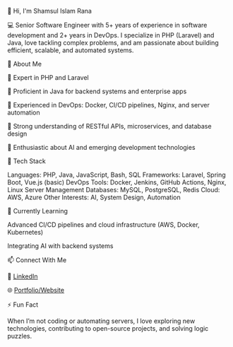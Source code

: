 👋 Hi, I'm Shamsul Islam Rana

💻 Senior Software Engineer with 5+ years of experience in software development and 2+ years in DevOps.
I specialize in PHP (Laravel) and Java, love tackling complex problems, and am passionate about building efficient, scalable, and automated systems.

🚀 About Me

🔹 Expert in PHP and Laravel

🔹 Proficient in Java for backend systems and enterprise apps

🔹 Experienced in DevOps: Docker, CI/CD pipelines, Nginx, and server automation

🔹 Strong understanding of RESTful APIs, microservices, and database design

🔹 Enthusiastic about AI and emerging development technologies

🧰 Tech Stack

Languages: PHP, Java, JavaScript, Bash, SQL
Frameworks: Laravel, Spring Boot, Vue.js (basic)
DevOps Tools: Docker, Jenkins, GitHub Actions, Nginx, Linux Server Management
Databases: MySQL, PostgreSQL, Redis
Cloud: AWS, Azure
Other Interests: AI, System Design, Automation

🌱 Currently Learning

Advanced CI/CD pipelines and cloud infrastructure (AWS, Docker, Kubernetes)

Integrating AI with backend systems

📫 Connect With Me

💼 [LinkedIn](https://bd.linkedin.com/in/shamsul-islam-rana)

🌐 [Portfolio/Website](https://sirsheikh.github.io/)

⚡ Fun Fact

When I’m not coding or automating servers, I love exploring new technologies, contributing to open-source projects, and solving logic puzzles.
